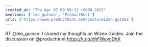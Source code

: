 ```yaml
---
created_at: "Thu Apr 07 09:56:12 +0000 2022"
mentions: ['leo_guinan', 'ProductHunt']
urls: ['https://www.producthunt.com/posts/wizen-guides']
---
```


RT @leo_guinan: I shared my thoughts on Wizen Guides. Join the discussion on @producthunt https://t.co/dhFWevgDhX